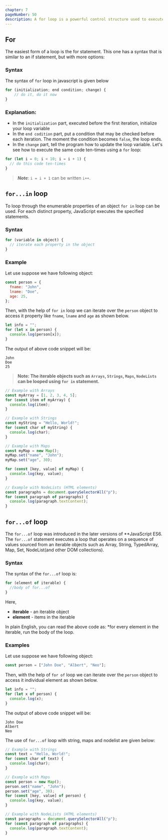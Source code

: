 ```yaml
---
chapter: 7
pageNumber: 50
description: A for loop is a powerful control structure used to execute a block of code multiple times, either for a specific number of iterations or over a defined range. It is highly versatile and commonly used for iterating through arrays, strings, and other iterable objects
---
```


## For

The easiest form of a loop is the for statement. This one has a syntax that is similar to an if statement, but with more options:

### Syntax

The syntax of `for` loop in javascript is given below

```javascript
for (initialization; end condition; change) {
    // do it, do it now
}
```

### Explanation:

- In the `initialization` part, executed before the first iteration, initialize your loop variable
- In the `end codition` part, put a condition that may be checked before each iteration. The moment the condition becomes `false`, the loop ends.
- In the `change` part, tell the program how to update the loop variable.
  Let's see how to execute the same code ten-times using a `for` loop:

```javascript
for (let i = 0; i < 10; i = i + 1) {
  // do this code ten-times
}
```

> _**Note**_: `i = i + 1` can be written `i++`.

## `for...in` loop

To loop through the enumerable properties of an object `for in` loop can be used. For each distinct property, JavaScript executes the specified statements.

### Syntax

```javascript
for (variable in object) {
  // iterate each property in the object
}
```

### Example

Let use suppose we have following object:

```javascript
const person = {
  fname: "John",
  lname: "Doe",
  age: 25,
};
```

Then, with the help of `for in` loop we can iterate over the `person` object to access it property like `fname`, `lname` and `age` as shown below.

```javascript
let info = "";
for (let x in person) {
  console.log(person[x]);
}
```

The output of above code snippet will be:

```pseudo
John
Doe
25
```

> **Note: The iterable objects such as `Arrays`, `Strings`, `Maps`, `NodeLists` can be looped using `for in` statement.&#x20;**

```javascript
// Example with Arrays
const myArray = [1, 2, 3, 4, 5];
for (const item of myArray) {
  console.log(item);
}

// Example with Strings
const myString = "Hello, World!";
for (const char of myString) {
  console.log(char);
}

// Example with Maps
const myMap = new Map();
myMap.set("name", "John");
myMap.set("age", 30);

for (const [key, value] of myMap) {
  console.log(key, value);
}

// Example with NodeLists (HTML elements)
const paragraphs = document.querySelectorAll("p");
for (const paragraph of paragraphs) {
  console.log(paragraph.textContent);
}
```

## `for...of` loop

The `for...of` loop was introduced in the later versions of \*\*JavaScript ES6. The `for...of` statement executes a loop that operates on a sequence of values sourced from an iterable objects such as Array, String, TypedArray, Map, Set, NodeList(and other DOM collections).

### Syntax

The syntax of the `for...of` loop is:

```javascript
for (element of iterable) {
  //body of for...of
}
```

Here,

- **iterable** - an iterable object
- **element** - items in the iterable

In plain English, you can read the above code as: \*for every element in the iterable, run the body of the loop.

### Examples

Let use suppose we have following object:

```javascript
const person = ["John Doe", "Albert", "Neo"];
```

Then, with the help of `for of` loop we can iterate over the `person` object to access it individual element as shown below.

```javascript
let info = "";
for (let x of person) {
  console.log(x);
}
```

The output of above code snippet will be:

```pseudo
John Doe
Albert
Neo
```

The use of `for...of` loop with string, maps and nodelist are given below:

```js
// Example with Strings
const text = "Hello, World!";
for (const char of text) {
  console.log(char);
}

// Example with Maps
const person = new Map();
person.set("name", "John");
person.set("age", 30);
for (const [key, value] of person) {
  console.log(key, value);
}

// Example with NodeLists (HTML elements)
const paragraphs = document.querySelectorAll("p");
for (const paragraph of paragraphs) {
  console.log(paragraph.textContent);
}
```
